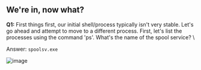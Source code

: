 ## We're in, now what? 

**Q1:** First things first, our initial shell/process typically isn't very stable. Let's go ahead and attempt to move to a different process. First, let's list the processes using the command 'ps'. What's the name of the spool service? \

Answer: `spoolsv.exe`

![image](https://user-images.githubusercontent.com/33615252/100545440-cad41a00-3281-11eb-9f83-0c0d246dba72.png)
